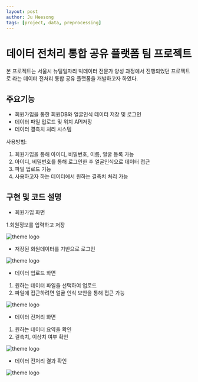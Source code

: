 ```yaml
---
layout: post
author: Ju Heesong
tags: [project, data, preprocessing]
---
```



# 데이터 전처리 통합 공유 플랫폼 팀 프로젝트


본 프로젝트는 서울시 뉴딜일자리 빅데이터 전문가 양성 과정에서 진행되었던 프로젝트로 <Day Share> 라는 데이터 전처리 통합 공유 플랫폼을 개발하고자 하였다.

## 주요기능

- 회원가입을 통한 회원DB와 얼굴인식 데이터 저장 및 로그인
- 데이터 파일 업로드 및 위치 API저장
- 데이터 결측치 처리 시스템

사용방법:

1. 회원가입을 통해 아이디, 비밀번호, 이름, 얼굴 등록 가능
2. 아이디, 비밀번호를 통해 로그인한 후 얼굴인식으로 데이터 접근
3. 파일 업로드 기능
4. 사용하고자 하는 데이터에서 원하는 결측치 처리 가능

## 구현 및 코드 설명

- 회원가입 화면
 
 1.회원정보를 입력하고 저장

![theme logo](http://ju-ffi.github.io/assets/images/favicon/회원가입.png)

- 저장된 회원데이터를 기반으로 로그인

![theme logo](http://ju-ffi.github.io/assets/images/favicon/로그인.png)

- 데이터 업로드 화면
1. 원하는 데이터 파일을 선택하여 업로드
2. 파일에 접근하려면 얼굴 인식 보안을 통해 접근 가능

![theme logo](http://ju-ffi.github.io/assets/images/favicon/마이페이지업로드.png)

- 데이터 전처리 화면
1. 원하는 데이터 요약을 확인
2. 결측치, 이상치 여부 확인
          
![theme logo](http://ju-ffi.github.io/assets/images/favicon/결측치처리.png)
          
- 데이터 전처리 결과 확인
          
![theme logo](http://ju-ffi.github.io/assets/images/favicon/결과확인.png)
